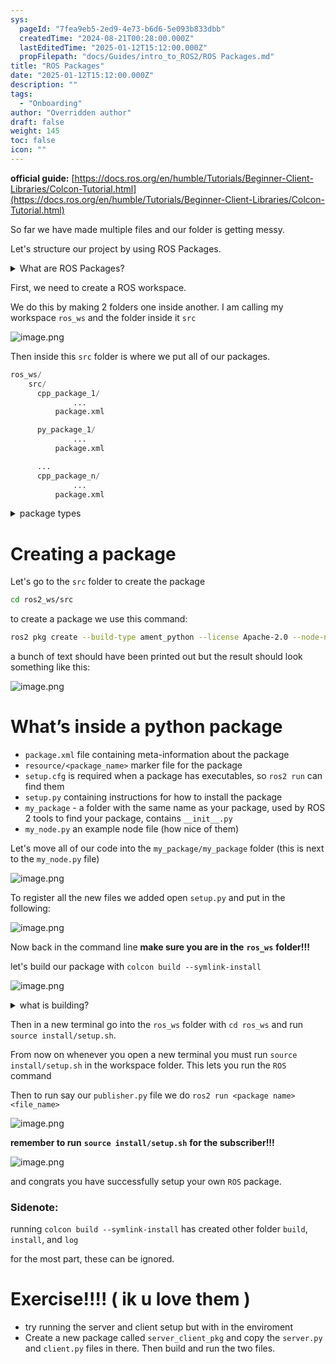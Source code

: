 ```yaml
---
sys:
  pageId: "7fea9eb5-2ed9-4e73-b6d6-5e093b833dbb"
  createdTime: "2024-08-21T00:28:00.000Z"
  lastEditedTime: "2025-01-12T15:12:00.000Z"
  propFilepath: "docs/Guides/intro_to_ROS2/ROS Packages.md"
title: "ROS Packages"
date: "2025-01-12T15:12:00.000Z"
description: ""
tags:
  - "Onboarding"
author: "Overridden author"
draft: false
weight: 145
toc: false
icon: ""
---
```


**official guide:** [https://docs.ros.org/en/humble/Tutorials/Beginner-Client-Libraries/Colcon-Tutorial.html](https://docs.ros.org/en/humble/Tutorials/Beginner-Client-Libraries/Colcon-Tutorial.html)

So far we have made multiple files and our folder is getting messy.

Let's structure our project by using ROS Packages.

<details>

<summary>What are ROS Packages?</summary>

ROS Packages are, as the name implies, packages of code that are highly sharable between ROS developers.

They consist of a folder, `package.xml` file, and source code

```python
      cpp_package_1/
		      ... imagine much code files here ..
          package.xml
```

</details>

First, we need to create a ROS workspace.

We do this by making 2 folders one inside another. I am calling my workspace `ros_ws` and the folder inside it `src`

![image.png](https://prod-files-secure.s3.us-west-2.amazonaws.com/d518164a-d88e-44d1-a4ee-3adb3bd8bce0/70706947-fd18-4537-a67b-e12946812d31/image.png?X-Amz-Algorithm=AWS4-HMAC-SHA256&X-Amz-Content-Sha256=UNSIGNED-PAYLOAD&X-Amz-Credential=ASIAZI2LB466UUEIBQFF%2F20250427%2Fus-west-2%2Fs3%2Faws4_request&X-Amz-Date=20250427T041015Z&X-Amz-Expires=3600&X-Amz-Security-Token=IQoJb3JpZ2luX2VjELz%2F%2F%2F%2F%2F%2F%2F%2F%2F%2FwEaCXVzLXdlc3QtMiJIMEYCIQDzqM4gLyYbN8sVGKz%2FB3RxIb01VCb7mm3JgJKAmk6orAIhAOr5zA5XWMAqftFyhgNJ5QxJl9O722tJ1aeSpVo8iET0Kv8DCFUQABoMNjM3NDIzMTgzODA1Igyj%2FQA920pHxBJHuUcq3AOwROdcp1lE4MoVv7zwVhvfOf6BdehQ%2F64b%2Fhxr4l3AenVKwAno9hrkS2Pl7ILNptr4R31bQE3dISy0piFXXRTLVRAeep2UfgabRfzJ6YyRNwx56r1ulzS5NpTCpNvThdvaBzw7Nbw5OsfQzOoW5CFw9PcfUaYVcqjNXOEbFZhwBSAWTtWeE0oYSVycF8INjBgkW5ZpK4wA9E3D32PrvWPU%2FjB%2BtXIqHozPmD3%2BGCCLEvFhdGe11ZAfj4zoy6jHPeu7mrrpA5YGU%2BYRIuYvvwU2tbqWPNLhDLcMD5K8QB656br6%2BAE2UsrcRi%2BRETHVwuTbCUHFWkW5YMdS%2Fx3vsGNVj21gtt%2Bmugspc%2Fol%2BdpysMzen11BRRqcjacZT8MXzeFUvTAvDTDrj0W2lc0kmBk9f1UeppdVE0YeFTq6IvrsDIlO9hejB2jbYW4nJSrNjLbY6myyhZQ8ri7XwicQKMIaft%2BPnmdZlILlzn2hw8id%2BZv8qJtCR0qD4lm3b1aY%2FEjvUJrhmTVSYzkB0r9oH52He7g2qg8V4xwZ0mblH3jMp2up7ww%2BpnKRdyoI3Rp3aM9uHX3XTuXw6MA4q1vVNxBnmThoWF8%2BaJGiufxOFiN01oM0ljDZ%2FNdOSsHr0TDE07bABjqkAaQvOPNsho0m7aAGhgLmu2aIUSJ5fF9pLYuyhMSs0tyJnauJ7hl9oHFVgIZd0NmYWqDQvl1aeP3qlSrAvDF8LC4T4ug5TJKMDec2SZPeDDg1SeS%2FnX9HYMyMYi4FV31oLtQE3xEesFOZMZu8l8%2BE%2BHxZzMak%2Fz6n1eQsG2vg0Se3nGilvfHbiHOC66AgtTj3RrtIpTtZZ2QT2uGVo4g0BlHG6lZA&X-Amz-Signature=f20bfa136f5ef5b3b7137939f7847de25ae6f784090519ca7fca675b828dc59c&X-Amz-SignedHeaders=host&x-id=GetObject)

Then inside this `src` folder is where we put all of our packages.

```python
ros_ws/
    src/
      cpp_package_1/
		      ...
          package.xml

      py_package_1/
		      ...
          package.xml

      ...
      cpp_package_n/
		      ...
          package.xml

```

<details>

<summary>package types</summary>

packages can be either `C++` or python.

the intern file structure is different for each but for this guide we will stick to creating python packages

</details>

# Creating a package

Let's go to the `src` folder to create the package

```bash
cd ros2_ws/src
```

to create a package we use this command:

```bash
ros2 pkg create --build-type ament_python --license Apache-2.0 --node-name my_node my_package
```

a bunch of text should have been printed out but the result should look something like this:

![image.png](https://prod-files-secure.s3.us-west-2.amazonaws.com/d518164a-d88e-44d1-a4ee-3adb3bd8bce0/e6cf1e3f-8512-4a3e-b131-079f800bf3e8/image.png?X-Amz-Algorithm=AWS4-HMAC-SHA256&X-Amz-Content-Sha256=UNSIGNED-PAYLOAD&X-Amz-Credential=ASIAZI2LB466UUEIBQFF%2F20250427%2Fus-west-2%2Fs3%2Faws4_request&X-Amz-Date=20250427T041015Z&X-Amz-Expires=3600&X-Amz-Security-Token=IQoJb3JpZ2luX2VjELz%2F%2F%2F%2F%2F%2F%2F%2F%2F%2FwEaCXVzLXdlc3QtMiJIMEYCIQDzqM4gLyYbN8sVGKz%2FB3RxIb01VCb7mm3JgJKAmk6orAIhAOr5zA5XWMAqftFyhgNJ5QxJl9O722tJ1aeSpVo8iET0Kv8DCFUQABoMNjM3NDIzMTgzODA1Igyj%2FQA920pHxBJHuUcq3AOwROdcp1lE4MoVv7zwVhvfOf6BdehQ%2F64b%2Fhxr4l3AenVKwAno9hrkS2Pl7ILNptr4R31bQE3dISy0piFXXRTLVRAeep2UfgabRfzJ6YyRNwx56r1ulzS5NpTCpNvThdvaBzw7Nbw5OsfQzOoW5CFw9PcfUaYVcqjNXOEbFZhwBSAWTtWeE0oYSVycF8INjBgkW5ZpK4wA9E3D32PrvWPU%2FjB%2BtXIqHozPmD3%2BGCCLEvFhdGe11ZAfj4zoy6jHPeu7mrrpA5YGU%2BYRIuYvvwU2tbqWPNLhDLcMD5K8QB656br6%2BAE2UsrcRi%2BRETHVwuTbCUHFWkW5YMdS%2Fx3vsGNVj21gtt%2Bmugspc%2Fol%2BdpysMzen11BRRqcjacZT8MXzeFUvTAvDTDrj0W2lc0kmBk9f1UeppdVE0YeFTq6IvrsDIlO9hejB2jbYW4nJSrNjLbY6myyhZQ8ri7XwicQKMIaft%2BPnmdZlILlzn2hw8id%2BZv8qJtCR0qD4lm3b1aY%2FEjvUJrhmTVSYzkB0r9oH52He7g2qg8V4xwZ0mblH3jMp2up7ww%2BpnKRdyoI3Rp3aM9uHX3XTuXw6MA4q1vVNxBnmThoWF8%2BaJGiufxOFiN01oM0ljDZ%2FNdOSsHr0TDE07bABjqkAaQvOPNsho0m7aAGhgLmu2aIUSJ5fF9pLYuyhMSs0tyJnauJ7hl9oHFVgIZd0NmYWqDQvl1aeP3qlSrAvDF8LC4T4ug5TJKMDec2SZPeDDg1SeS%2FnX9HYMyMYi4FV31oLtQE3xEesFOZMZu8l8%2BE%2BHxZzMak%2Fz6n1eQsG2vg0Se3nGilvfHbiHOC66AgtTj3RrtIpTtZZ2QT2uGVo4g0BlHG6lZA&X-Amz-Signature=316930ace7ea526a5aad42263b10c0aa15b89efa0f579a7c447408d5ff74beb3&X-Amz-SignedHeaders=host&x-id=GetObject)

# What’s inside a python package

- `package.xml` file containing meta-information about the package
- `resource/<package_name>` marker file for the package
- `setup.cfg` is required when a package has executables, so `ros2 run` can find them
- `setup.py` containing instructions for how to install the package
- `my_package` - a folder with the same name as your package, used by ROS 2 tools to find your package, contains `__init__.py`
- `my_node.py` an example node file (how nice of them)

Let's move all of our code into the `my_package/my_package` folder (this is next to the `my_node.py` file)

![image.png](https://prod-files-secure.s3.us-west-2.amazonaws.com/d518164a-d88e-44d1-a4ee-3adb3bd8bce0/9ce58f11-0da9-4d3e-b86d-506a9685d378/image.png?X-Amz-Algorithm=AWS4-HMAC-SHA256&X-Amz-Content-Sha256=UNSIGNED-PAYLOAD&X-Amz-Credential=ASIAZI2LB466UUEIBQFF%2F20250427%2Fus-west-2%2Fs3%2Faws4_request&X-Amz-Date=20250427T041015Z&X-Amz-Expires=3600&X-Amz-Security-Token=IQoJb3JpZ2luX2VjELz%2F%2F%2F%2F%2F%2F%2F%2F%2F%2FwEaCXVzLXdlc3QtMiJIMEYCIQDzqM4gLyYbN8sVGKz%2FB3RxIb01VCb7mm3JgJKAmk6orAIhAOr5zA5XWMAqftFyhgNJ5QxJl9O722tJ1aeSpVo8iET0Kv8DCFUQABoMNjM3NDIzMTgzODA1Igyj%2FQA920pHxBJHuUcq3AOwROdcp1lE4MoVv7zwVhvfOf6BdehQ%2F64b%2Fhxr4l3AenVKwAno9hrkS2Pl7ILNptr4R31bQE3dISy0piFXXRTLVRAeep2UfgabRfzJ6YyRNwx56r1ulzS5NpTCpNvThdvaBzw7Nbw5OsfQzOoW5CFw9PcfUaYVcqjNXOEbFZhwBSAWTtWeE0oYSVycF8INjBgkW5ZpK4wA9E3D32PrvWPU%2FjB%2BtXIqHozPmD3%2BGCCLEvFhdGe11ZAfj4zoy6jHPeu7mrrpA5YGU%2BYRIuYvvwU2tbqWPNLhDLcMD5K8QB656br6%2BAE2UsrcRi%2BRETHVwuTbCUHFWkW5YMdS%2Fx3vsGNVj21gtt%2Bmugspc%2Fol%2BdpysMzen11BRRqcjacZT8MXzeFUvTAvDTDrj0W2lc0kmBk9f1UeppdVE0YeFTq6IvrsDIlO9hejB2jbYW4nJSrNjLbY6myyhZQ8ri7XwicQKMIaft%2BPnmdZlILlzn2hw8id%2BZv8qJtCR0qD4lm3b1aY%2FEjvUJrhmTVSYzkB0r9oH52He7g2qg8V4xwZ0mblH3jMp2up7ww%2BpnKRdyoI3Rp3aM9uHX3XTuXw6MA4q1vVNxBnmThoWF8%2BaJGiufxOFiN01oM0ljDZ%2FNdOSsHr0TDE07bABjqkAaQvOPNsho0m7aAGhgLmu2aIUSJ5fF9pLYuyhMSs0tyJnauJ7hl9oHFVgIZd0NmYWqDQvl1aeP3qlSrAvDF8LC4T4ug5TJKMDec2SZPeDDg1SeS%2FnX9HYMyMYi4FV31oLtQE3xEesFOZMZu8l8%2BE%2BHxZzMak%2Fz6n1eQsG2vg0Se3nGilvfHbiHOC66AgtTj3RrtIpTtZZ2QT2uGVo4g0BlHG6lZA&X-Amz-Signature=26d69b391eb5f7701416e5c674e073554c96a594736f0ed27211f99027d06a8f&X-Amz-SignedHeaders=host&x-id=GetObject)

To register all the new files we added open `setup.py` and put in the following:

![image.png](https://prod-files-secure.s3.us-west-2.amazonaws.com/d518164a-d88e-44d1-a4ee-3adb3bd8bce0/1cd7c262-4cae-4496-9d75-c178537d24a2/image.png?X-Amz-Algorithm=AWS4-HMAC-SHA256&X-Amz-Content-Sha256=UNSIGNED-PAYLOAD&X-Amz-Credential=ASIAZI2LB466UUEIBQFF%2F20250427%2Fus-west-2%2Fs3%2Faws4_request&X-Amz-Date=20250427T041015Z&X-Amz-Expires=3600&X-Amz-Security-Token=IQoJb3JpZ2luX2VjELz%2F%2F%2F%2F%2F%2F%2F%2F%2F%2FwEaCXVzLXdlc3QtMiJIMEYCIQDzqM4gLyYbN8sVGKz%2FB3RxIb01VCb7mm3JgJKAmk6orAIhAOr5zA5XWMAqftFyhgNJ5QxJl9O722tJ1aeSpVo8iET0Kv8DCFUQABoMNjM3NDIzMTgzODA1Igyj%2FQA920pHxBJHuUcq3AOwROdcp1lE4MoVv7zwVhvfOf6BdehQ%2F64b%2Fhxr4l3AenVKwAno9hrkS2Pl7ILNptr4R31bQE3dISy0piFXXRTLVRAeep2UfgabRfzJ6YyRNwx56r1ulzS5NpTCpNvThdvaBzw7Nbw5OsfQzOoW5CFw9PcfUaYVcqjNXOEbFZhwBSAWTtWeE0oYSVycF8INjBgkW5ZpK4wA9E3D32PrvWPU%2FjB%2BtXIqHozPmD3%2BGCCLEvFhdGe11ZAfj4zoy6jHPeu7mrrpA5YGU%2BYRIuYvvwU2tbqWPNLhDLcMD5K8QB656br6%2BAE2UsrcRi%2BRETHVwuTbCUHFWkW5YMdS%2Fx3vsGNVj21gtt%2Bmugspc%2Fol%2BdpysMzen11BRRqcjacZT8MXzeFUvTAvDTDrj0W2lc0kmBk9f1UeppdVE0YeFTq6IvrsDIlO9hejB2jbYW4nJSrNjLbY6myyhZQ8ri7XwicQKMIaft%2BPnmdZlILlzn2hw8id%2BZv8qJtCR0qD4lm3b1aY%2FEjvUJrhmTVSYzkB0r9oH52He7g2qg8V4xwZ0mblH3jMp2up7ww%2BpnKRdyoI3Rp3aM9uHX3XTuXw6MA4q1vVNxBnmThoWF8%2BaJGiufxOFiN01oM0ljDZ%2FNdOSsHr0TDE07bABjqkAaQvOPNsho0m7aAGhgLmu2aIUSJ5fF9pLYuyhMSs0tyJnauJ7hl9oHFVgIZd0NmYWqDQvl1aeP3qlSrAvDF8LC4T4ug5TJKMDec2SZPeDDg1SeS%2FnX9HYMyMYi4FV31oLtQE3xEesFOZMZu8l8%2BE%2BHxZzMak%2Fz6n1eQsG2vg0Se3nGilvfHbiHOC66AgtTj3RrtIpTtZZ2QT2uGVo4g0BlHG6lZA&X-Amz-Signature=56e961812e38744cbe55442f576e76a92723381776b58825efa0de17e46f0e26&X-Amz-SignedHeaders=host&x-id=GetObject)

Now back in the command line **make sure you are in the** **`ros_ws`** **folder!!!**

let's build our package with `colcon build --symlink-install`

![image.png](https://prod-files-secure.s3.us-west-2.amazonaws.com/d518164a-d88e-44d1-a4ee-3adb3bd8bce0/2f2a0d27-b173-48fd-b189-5f5c0ce65619/image.png?X-Amz-Algorithm=AWS4-HMAC-SHA256&X-Amz-Content-Sha256=UNSIGNED-PAYLOAD&X-Amz-Credential=ASIAZI2LB466UUEIBQFF%2F20250427%2Fus-west-2%2Fs3%2Faws4_request&X-Amz-Date=20250427T041015Z&X-Amz-Expires=3600&X-Amz-Security-Token=IQoJb3JpZ2luX2VjELz%2F%2F%2F%2F%2F%2F%2F%2F%2F%2FwEaCXVzLXdlc3QtMiJIMEYCIQDzqM4gLyYbN8sVGKz%2FB3RxIb01VCb7mm3JgJKAmk6orAIhAOr5zA5XWMAqftFyhgNJ5QxJl9O722tJ1aeSpVo8iET0Kv8DCFUQABoMNjM3NDIzMTgzODA1Igyj%2FQA920pHxBJHuUcq3AOwROdcp1lE4MoVv7zwVhvfOf6BdehQ%2F64b%2Fhxr4l3AenVKwAno9hrkS2Pl7ILNptr4R31bQE3dISy0piFXXRTLVRAeep2UfgabRfzJ6YyRNwx56r1ulzS5NpTCpNvThdvaBzw7Nbw5OsfQzOoW5CFw9PcfUaYVcqjNXOEbFZhwBSAWTtWeE0oYSVycF8INjBgkW5ZpK4wA9E3D32PrvWPU%2FjB%2BtXIqHozPmD3%2BGCCLEvFhdGe11ZAfj4zoy6jHPeu7mrrpA5YGU%2BYRIuYvvwU2tbqWPNLhDLcMD5K8QB656br6%2BAE2UsrcRi%2BRETHVwuTbCUHFWkW5YMdS%2Fx3vsGNVj21gtt%2Bmugspc%2Fol%2BdpysMzen11BRRqcjacZT8MXzeFUvTAvDTDrj0W2lc0kmBk9f1UeppdVE0YeFTq6IvrsDIlO9hejB2jbYW4nJSrNjLbY6myyhZQ8ri7XwicQKMIaft%2BPnmdZlILlzn2hw8id%2BZv8qJtCR0qD4lm3b1aY%2FEjvUJrhmTVSYzkB0r9oH52He7g2qg8V4xwZ0mblH3jMp2up7ww%2BpnKRdyoI3Rp3aM9uHX3XTuXw6MA4q1vVNxBnmThoWF8%2BaJGiufxOFiN01oM0ljDZ%2FNdOSsHr0TDE07bABjqkAaQvOPNsho0m7aAGhgLmu2aIUSJ5fF9pLYuyhMSs0tyJnauJ7hl9oHFVgIZd0NmYWqDQvl1aeP3qlSrAvDF8LC4T4ug5TJKMDec2SZPeDDg1SeS%2FnX9HYMyMYi4FV31oLtQE3xEesFOZMZu8l8%2BE%2BHxZzMak%2Fz6n1eQsG2vg0Se3nGilvfHbiHOC66AgtTj3RrtIpTtZZ2QT2uGVo4g0BlHG6lZA&X-Amz-Signature=5c95d9c6cf58778ba1f560b7cf3120eecb6b2e45879d143c90cb7c16ae6e4469&X-Amz-SignedHeaders=host&x-id=GetObject)

<details>

<summary>what is building?</summary>

if you are a CS major at Rose-Hulman you will learn the answer to this in CSSE132

but TLDR; is it combines all the code files into one program that can be run easily 

</details>

Then in a new terminal go into the `ros_ws` folder with `cd ros_ws` and run `source install/setup.sh`. 

From now on whenever you open a new terminal you must run `source install/setup.sh` in the workspace folder. This lets you run the `ROS` command

Then to run say our `publisher.py` file we do `ros2 run <package name> <file_name>`

![image.png](https://prod-files-secure.s3.us-west-2.amazonaws.com/d518164a-d88e-44d1-a4ee-3adb3bd8bce0/4f4b1219-3a44-4632-aa0a-ce3471699f59/image.png?X-Amz-Algorithm=AWS4-HMAC-SHA256&X-Amz-Content-Sha256=UNSIGNED-PAYLOAD&X-Amz-Credential=ASIAZI2LB466UUEIBQFF%2F20250427%2Fus-west-2%2Fs3%2Faws4_request&X-Amz-Date=20250427T041015Z&X-Amz-Expires=3600&X-Amz-Security-Token=IQoJb3JpZ2luX2VjELz%2F%2F%2F%2F%2F%2F%2F%2F%2F%2FwEaCXVzLXdlc3QtMiJIMEYCIQDzqM4gLyYbN8sVGKz%2FB3RxIb01VCb7mm3JgJKAmk6orAIhAOr5zA5XWMAqftFyhgNJ5QxJl9O722tJ1aeSpVo8iET0Kv8DCFUQABoMNjM3NDIzMTgzODA1Igyj%2FQA920pHxBJHuUcq3AOwROdcp1lE4MoVv7zwVhvfOf6BdehQ%2F64b%2Fhxr4l3AenVKwAno9hrkS2Pl7ILNptr4R31bQE3dISy0piFXXRTLVRAeep2UfgabRfzJ6YyRNwx56r1ulzS5NpTCpNvThdvaBzw7Nbw5OsfQzOoW5CFw9PcfUaYVcqjNXOEbFZhwBSAWTtWeE0oYSVycF8INjBgkW5ZpK4wA9E3D32PrvWPU%2FjB%2BtXIqHozPmD3%2BGCCLEvFhdGe11ZAfj4zoy6jHPeu7mrrpA5YGU%2BYRIuYvvwU2tbqWPNLhDLcMD5K8QB656br6%2BAE2UsrcRi%2BRETHVwuTbCUHFWkW5YMdS%2Fx3vsGNVj21gtt%2Bmugspc%2Fol%2BdpysMzen11BRRqcjacZT8MXzeFUvTAvDTDrj0W2lc0kmBk9f1UeppdVE0YeFTq6IvrsDIlO9hejB2jbYW4nJSrNjLbY6myyhZQ8ri7XwicQKMIaft%2BPnmdZlILlzn2hw8id%2BZv8qJtCR0qD4lm3b1aY%2FEjvUJrhmTVSYzkB0r9oH52He7g2qg8V4xwZ0mblH3jMp2up7ww%2BpnKRdyoI3Rp3aM9uHX3XTuXw6MA4q1vVNxBnmThoWF8%2BaJGiufxOFiN01oM0ljDZ%2FNdOSsHr0TDE07bABjqkAaQvOPNsho0m7aAGhgLmu2aIUSJ5fF9pLYuyhMSs0tyJnauJ7hl9oHFVgIZd0NmYWqDQvl1aeP3qlSrAvDF8LC4T4ug5TJKMDec2SZPeDDg1SeS%2FnX9HYMyMYi4FV31oLtQE3xEesFOZMZu8l8%2BE%2BHxZzMak%2Fz6n1eQsG2vg0Se3nGilvfHbiHOC66AgtTj3RrtIpTtZZ2QT2uGVo4g0BlHG6lZA&X-Amz-Signature=843002110bccb559a92b288db25d691d76f811b2e608fd964b5e23eb1a1884e8&X-Amz-SignedHeaders=host&x-id=GetObject)

**remember to run** **`source install/setup.sh`** **for the subscriber!!!**

![image.png](https://prod-files-secure.s3.us-west-2.amazonaws.com/d518164a-d88e-44d1-a4ee-3adb3bd8bce0/02121119-dad4-49ec-8356-c956108b4243/image.png?X-Amz-Algorithm=AWS4-HMAC-SHA256&X-Amz-Content-Sha256=UNSIGNED-PAYLOAD&X-Amz-Credential=ASIAZI2LB466UUEIBQFF%2F20250427%2Fus-west-2%2Fs3%2Faws4_request&X-Amz-Date=20250427T041015Z&X-Amz-Expires=3600&X-Amz-Security-Token=IQoJb3JpZ2luX2VjELz%2F%2F%2F%2F%2F%2F%2F%2F%2F%2FwEaCXVzLXdlc3QtMiJIMEYCIQDzqM4gLyYbN8sVGKz%2FB3RxIb01VCb7mm3JgJKAmk6orAIhAOr5zA5XWMAqftFyhgNJ5QxJl9O722tJ1aeSpVo8iET0Kv8DCFUQABoMNjM3NDIzMTgzODA1Igyj%2FQA920pHxBJHuUcq3AOwROdcp1lE4MoVv7zwVhvfOf6BdehQ%2F64b%2Fhxr4l3AenVKwAno9hrkS2Pl7ILNptr4R31bQE3dISy0piFXXRTLVRAeep2UfgabRfzJ6YyRNwx56r1ulzS5NpTCpNvThdvaBzw7Nbw5OsfQzOoW5CFw9PcfUaYVcqjNXOEbFZhwBSAWTtWeE0oYSVycF8INjBgkW5ZpK4wA9E3D32PrvWPU%2FjB%2BtXIqHozPmD3%2BGCCLEvFhdGe11ZAfj4zoy6jHPeu7mrrpA5YGU%2BYRIuYvvwU2tbqWPNLhDLcMD5K8QB656br6%2BAE2UsrcRi%2BRETHVwuTbCUHFWkW5YMdS%2Fx3vsGNVj21gtt%2Bmugspc%2Fol%2BdpysMzen11BRRqcjacZT8MXzeFUvTAvDTDrj0W2lc0kmBk9f1UeppdVE0YeFTq6IvrsDIlO9hejB2jbYW4nJSrNjLbY6myyhZQ8ri7XwicQKMIaft%2BPnmdZlILlzn2hw8id%2BZv8qJtCR0qD4lm3b1aY%2FEjvUJrhmTVSYzkB0r9oH52He7g2qg8V4xwZ0mblH3jMp2up7ww%2BpnKRdyoI3Rp3aM9uHX3XTuXw6MA4q1vVNxBnmThoWF8%2BaJGiufxOFiN01oM0ljDZ%2FNdOSsHr0TDE07bABjqkAaQvOPNsho0m7aAGhgLmu2aIUSJ5fF9pLYuyhMSs0tyJnauJ7hl9oHFVgIZd0NmYWqDQvl1aeP3qlSrAvDF8LC4T4ug5TJKMDec2SZPeDDg1SeS%2FnX9HYMyMYi4FV31oLtQE3xEesFOZMZu8l8%2BE%2BHxZzMak%2Fz6n1eQsG2vg0Se3nGilvfHbiHOC66AgtTj3RrtIpTtZZ2QT2uGVo4g0BlHG6lZA&X-Amz-Signature=73189b36271b31ea1aec53d690eb6407395676d7236642f7fc2c0ad29425ceca&X-Amz-SignedHeaders=host&x-id=GetObject)

and congrats you have successfully setup your own `ROS` package.

### Sidenote:

running `colcon build --symlink-install` has created other folder `build`, `install`, and `log`

for the most part, these can be ignored.

# Exercise!!!! ( ik u love them )

- try running the server and client setup but with in the enviroment
- Create a new package called `server_client_pkg` and copy the `server.py` and `client.py` files in there. Then build and run the two files.
